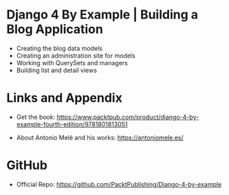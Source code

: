 # Django 4 By Example | Building a Blog Application

* Creating the blog data models
* Creating an administration site for models
* Working with QuerySets and managers
* Building list and detail views 

Links and Appendix
========================================================

- Get the book: https://www.packtpub.com/product/django-4-by-example-fourth-edition/9781801813051

- About Antonio Melé and his works: https://antoniomele.es/

GitHub
========================================================

- Official Repo: https://github.com/PacktPublishing/Django-4-by-example
